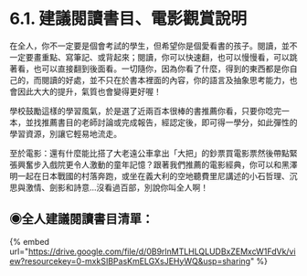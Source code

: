# 6.1. 建議閱讀書目、電影觀賞說明

在全人，你不一定要是個會考試的學生，但希望你是個愛看書的孩子。閱讀，並不一定要畫重點、寫筆記、或背起來；閱讀，你可以快速翻，也可以慢慢看，可以跳著看，也可以直接翻到後面看。一切隨你，因為你看了什麼，得到的東西都是你自己的，而閱讀的好處，並不只在於書本裡面的內容，你的語言及抽象思考能力，也會因此大大的提升，氣質也會變得更好喔！

學校鼓勵這樣的學習風氣，於是選了近兩百本很棒的書推薦你看，只要你唸完一本，並找推薦書目的老師討論或完成報告，經認定後，即可得一學分，如此彈性的學習資源，別讓它輕易地流走。

至於電影：還有什麼能比搭了大老遠公車拿出「大把」的鈔票買電影票然後帶點緊張興奮步入戲院更令人激動的童年記憶？跟著我們推薦的電影經典，你可以和黑澤明一起在日本戰國的村落奔跑，或坐在義大利的空地聽費里尼講述的小石哲理、沉思與激情、劍影和詩意...沒看過百部，別說你叫全人啊！

## ◉全人建議閱讀書目清單：

{% embed url="https://drive.google.com/file/d/0B9rlnMTLHLQLUDBxZEMxcW1FdVk/view?resourcekey=0-mxkSIBPasKmELGXsJEHyWQ&usp=sharing" %}
